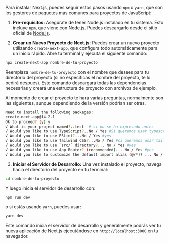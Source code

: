 Para instalar Next.js, puedes seguir estos pasos usando `npm` o `yarn`, que son los gestores de paquetes más comunes para proyectos de JavaScript:

1. **Pre-requisitos:** Asegúrate de tener Node.js instalado en tu sistema. Esto incluye `npm`, que viene con Node.js. Puedes descargarlo desde el sitio oficial de [Node.js](https://nodejs.org/).
    
2. **Crear un Nuevo Proyecto de Next.js:** Puedes crear un nuevo proyecto utilizando `create-next-app`, que configura todo automáticamente para un inicio rápido. Abre tu terminal y ejecuta el siguiente comando:

``` bash
npx create-next-app nombre-de-tu-proyecto
```

  Reemplaza `nombre-de-tu-proyecto` con el nombre que desees para tu directorio del proyecto (si no especificas el nombre del proyecto, te lo pedirá después). Este comando descargará todas las dependencias necesarias y creará una estructura de proyecto con archivos de ejemplo.

Al momento de crear el proyecto te hará varias preguntas, normalmente son las siguientes, aunque dependiendo de la versión podrían ser otras.

``` bash
Need to install the following packages:
create-next-app@14.2.1
Ok to proceed? (y) y
√ What is your project named?..test  # si no se ha expresado antes
√ Would you like to use TypeScript?..No / Yes #Si queremos usar typescript
√ Would you like to use ESLint?...No / Yes #yes
√ Would you like to use Tailwind CSS?...No / Yes #si queremos usar tailwind
√ Would you like to use `src/` directory?... No / Yes #yes
√ Would you like to use App Router? (recommended)... No / Yes #yes
√ Would you like to customize the default import alias (@/*)? ... No / Yes #No
```

    
3. **Iniciar el Servidor de Desarrollo:** Una vez instalado el proyecto, navega hacia el directorio del proyecto en tu terminal:
    
``` bash
cd nombre-de-tu-proyecto
```

Y luego inicia el servidor de desarrollo con:

``` bash
npm run dev
```

o si estás usando `yarn`, puedes usar:

``` bash
yarn dev
```

   Este comando inicia el servidor de desarrollo y generalmente podrás ver tu nueva aplicación de Next.js ejecutándose en `http://localhost:3000` en tu navegador.
